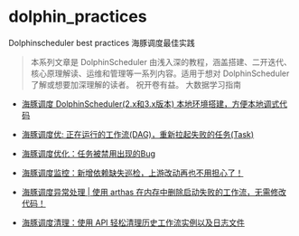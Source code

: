 # dolphin_practices
Dolphinscheduler best practices 海豚调度最佳实践

> 本系列文章是 DolphinScheduler 由浅入深的教程，涵盖搭建、二开迭代、核心原理解读、运维和管理等一系列内容。适用于想对 DolphinScheduler了解或想要加深理解的读者。
> 祝开卷有益。
> 大数据学习指南

- [海豚调度 DolphinScheduler(2.x和3.x版本) 本地环境搭建，方便本地调式代码
](https://mp.weixin.qq.com/s?__biz=MzU0OTgxNjMyNA==&mid=2247485711&idx=1&sn=857911630c577a38da1edd26c5a033ef&chksm=fbab5864ccdcd17230d31e6f731bde9c8690dabf6046ef813db724b60bfe37a972416c6fe2c3&token=1363120930&lang=zh_CN#rd)

- [海豚调度优: 正在运行的工作流(DAG)，重新拉起失败的任务(Task)
](https://mp.weixin.qq.com/s?__biz=MzU0OTgxNjMyNA==&mid=2247485072&idx=1&sn=eac25ebc194c66a23bf7676efa33bcaa&chksm=fbab57fbccdcdeed11bf985e711beb3fb65da744dde6f7b82e4430285041675d8d247071a84a&token=974686163&lang=zh_CN#rd)

- [海豚调度优化：任务被禁用出现的Bug
](https://mp.weixin.qq.com/s?__biz=MzU0OTgxNjMyNA==&mid=2247485193&idx=1&sn=4ff6ece728a956fddc0670166c65390f&chksm=fbab5662ccdcdf749cc346fbc076c5b466c0492045a854e90783761e695e3fba864f0e3ffaf2&token=974686163&lang=zh_CN#rd)

- [海豚调度监控：新增依赖缺失巡检，上游改动再也不用担心了！
](https://mp.weixin.qq.com/s?__biz=MzU0OTgxNjMyNA==&mid=2247485622&idx=1&sn=6ac7c893cd9cc34227666495d55cab3b&chksm=fbab59ddccdcd0cb7a0eb2546f7b554838d3484a585da73b3a602ffbeab148e9007a06e428e5&token=974686163&lang=zh_CN#rd)

- [海豚调度异常处理 | 使用 arthas 在内存中删除启动失败的工作流，无需修改代码！](https://mp.weixin.qq.com/s?__biz=MzU0OTgxNjMyNA==&mid=2247485749&idx=1&sn=c73916db9f705026c9997994b9b2a39b&chksm=fbab585eccdcd14856f6d3c63383418e86a482c16c3fa117ca114ccc8c7e883194437e8b69a9&token=1126976585&lang=zh_CN#rd)

- [海豚调度清理：使用 API 轻松清理历史工作流实例以及日志文件](https://mp.weixin.qq.com/s?__biz=MzU0OTgxNjMyNA==&mid=2247485725&idx=1&sn=b0d53f508bec0d1ab4ed784b5888fefd&chksm=fbab5876ccdcd16074fe9f458a0e359fe78cf27d46f3769a79fb60cec3a5f4afa45dc42351f0&token=1126976585&lang=zh_CN#rd)

